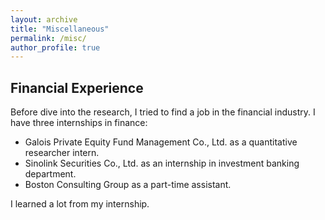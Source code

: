 ```yaml
---
layout: archive
title: "Miscellaneous"
permalink: /misc/
author_profile: true
---
```


## Financial Experience

Before dive into the research, I tried to find a job in the financial industry. I have three internships in finance:
- Galois Private Equity Fund Management Co., Ltd. as a quantitative researcher intern.
- Sinolink Securities Co., Ltd. as an internship in investment banking department.
- Boston Consulting Group as a part-time assistant.

I learned a lot from my internship.